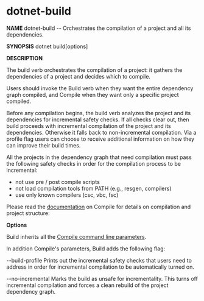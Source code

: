 dotnet-build
===========

**NAME** 
dotnet-build -- Orchestrates the compilation of a project and all its dependencies.

**SYNOPSIS**
dotnet build[options]

**DESCRIPTION**

The build verb orchestrates the compilation of a project: it gathers the dependencies of a project and decides which to compile. 

Users should invoke the Build verb when they want the entire dependency graph compiled, and Compile when they want only a specific project compiled.

Before any compilation begins, the build verb analyzes the project and its dependencies for incremental safety checks. If all checks clear out, then build proceeds with incremental compilation of the project and its dependencies. Otherwise it falls back to non-incremental compilation. Via a profile flag users can choose to receive additional information on how they can improve their build times.

All the projects in the dependency graph that need compilation must pass the following safety checks in order for the compilation process to be incremental:
- not use pre / post compile scripts
- not load compilation tools from PATH (e.g., resgen, compilers)
- use only known compilers (csc, vbc, fsc)

Please read the [documentation](https://github.com/dotnet/cli/blob/master/src/Microsoft.DotNet.Tools.Compiler/README.md) on Compile for details on compilation and project structure: 

**Options**

Build inherits all the [Compile command line parameters](https://github.com/dotnet/cli/blob/master/src/Microsoft.DotNet.Tools.Compiler/README.md).

In addition Compile's parameters, Build adds the following flag:

--build-profile
Prints out the incremental safety checks that users need to address in order for incremental compilation to be automatically turned on.

--no-incremental
Marks the build as unsafe for incrementality. This turns off incremental compilation and forces a clean rebuild of the project dependency graph.
